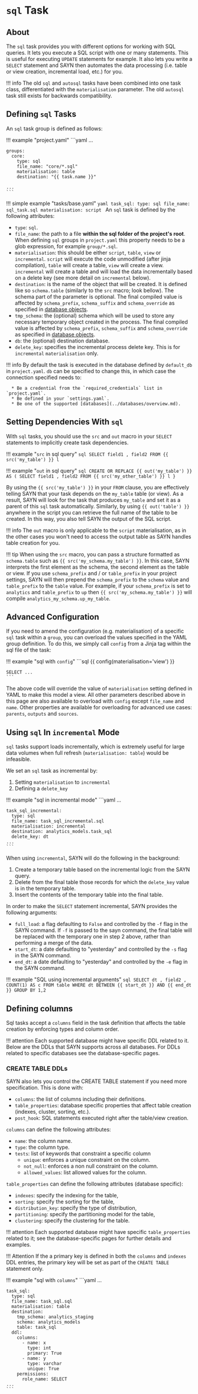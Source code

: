 # `sql` Task

## About

The `sql` task provides you with different options for working with SQL queries. It lets you execute a SQL script with one or many statements. This is useful for
executing `UPDATE` statements for example. It also lets you write a `SELECT` statement and SAYN then automates the data processing (i.e. table or view creation, incremental load, etc.) for you.

!!! info
    The old `sql` and `autosql` tasks have been combined into one task class, differentiated with the `materialisation` parameter. The old `autosql` task still exists for backwards compatibility.

## Defining `sql` Tasks

An `sql` task group is defined as follows:

!!! example "project.yaml"
    ```yaml
    ...

    groups:
      core:
        type: sql
        file_name: "core/*.sql"
        materialisation: table
        destination: "{{ task.name }}"

    ...
    ```

!!! simple example "tasks/base.yaml"
    ```yaml
    task_sql:
      type: sql
      file_name: sql_task.sql
      materialisation: script
    ```
An `sql` task is defined by the following attributes:

* `type`: `sql`.
* `file_name`: the path to a file **within the sql folder of the project's root**. When defining `sql` groups in `project.yaml` this property needs to be a glob expression, for example `group/*.sql`.
* `materialisation`: this should be either `script`, `table`, `view` or `incremental`. `script` will execute the code unmodified (after jinja compilation), `table` will create a table, `view` will create a view. `incremental` will create a table and will load the data incrementally based on a delete key (see more detail on `incremental` below).
* `destination`: is the name of the object that will be created. It is defined like so `schema.table` (similarly to the `src` macro; look bellow). The schema part of the parameter is optional. The final compiled value is affected by `schema_prefix`, `schema_suffix` and `schema_override` as specified in [database objects](../database_objects.md).
* `tmp_schema`: the (optional) schema which will be used to store any necessary temporary object created in the process. The final compiled value is affected by `schema_prefix`, `schema_suffix` and `schema_override` as specified in [database objects](../database_objects.md).
* `db`: the (optional) destination database.
* `delete_key`: specifies the incremental process delete key. This is for `incremental` `materialisation` only.

!!! info
    By default the task is executed in the database defined by `default_db` in `project.yaml`. `db` can be specified to change this, in which case the connection specified needs to:

      * Be a credential from the `required_credentials` list in `project.yaml`.
      * Be defined in your `settings.yaml`.
      * Be one of the supported [databases](../databases/overview.md).

## Setting Dependencies With `sql`

With `sql` tasks, you should use the `src` and `out` macro in your `SELECT` statements to implicitly create task dependencies.

!!! example "`src` in sql query"
    ```sql
    SELECT field1
         , field2
      FROM {{ src('my_table') }} l
    ```

!!! example "`out` in sql query"
    ```sql
    CREATE OR REPLACE {{ out('my_table') }} AS
    (
      SELECT field1
           , field2
        FROM {{ src('my_other_table') }} l
    }
    ```

By using the `{{ src('my_table') }}` in your `FROM` clause, you are effectively telling SAYN that your task depends on the `my_table` table (or view). As a result, SAYN will look for the task that produces `my_table` and set it as a parent of this `sql` task automatically.
Similarly, by using `{{ out('table') }}` anywhere in the script you can retrieve the full name of the table to be created. In this way, you also tell SAYN the output of the SQL script.

!!! info
    The `out` macro is only applicable to the `script` materialisation, as in the other cases you won't need to access the output table as SAYN handles table creation for you.

!!! tip
    When using the `src` macro, you can pass a structure formatted as `schema.table` such as `{{ src('my_schema.my_table') }}`. In this case, SAYN interprets the first element as the schema, the second element as the table or view. If you use `schema_prefix` and / or `table_prefix` in your project settings, SAYN will then prepend the `schema_prefix` to the `schema` value and `table_prefix` to the `table` value. For example, if your `schema_prefix` is set to `analytics` and `table_prefix` to `up` then `{{ src('my_schema.my_table') }}` will compile `analytics_my_schema.up_my_table`.

## Advanced Configuration

If you need to amend the configuration (e.g. materialisation) of a specific `sql` task within a `group`, you can overload the values specified in the YAML group definition. To do this, we simply call `config` from a Jinja tag within the sql file of the task:

!!! example "sql with `config`"
    ```sql
    {{ config(materialisation='view') }}

    SELECT ...
    ```

The above code will override the value of `materialisation` setting defined in YAML to make this model a view. All other parameters
described above in this page are also available to overload with `config` except `file_name` and `name`. Other
properties are available for overloading for advanced use cases: `parents`, `outputs` and `sources`.

## Using `sql` In `incremental` Mode

`sql` tasks support loads incrementally, which is extremely useful for large data volumes when full
refresh (`materialisation: table`) would be infeasible.

We set an `sql` task as incremental by:

1. Setting `materialisation` to `incremental`
2. Defining a `delete_key`

!!! example "sql in incremental mode"
    ```yaml
    ...

    task_sql_incremental:
      type: sql
      file_name: task_sql_incremental.sql
      materialisation: incremental
      destination: analytics_models.task_sql
      delete_key: dt
    ...
    ```

When using `incremental`, SAYN will do the following in the background:

1. Create a temporary table based on the incremental logic from the SAYN query.
2. Delete from the final table those records for which the `delete_key` value is in the temporary table.
3. Insert the contents of the temporary table into the final table.

In order to make the `SELECT` statement incremental, SAYN provides the following arguments:

* `full_load`: a flag defaulting to `False` and controlled by the `-f` flag in the SAYN command.
  If `-f` is passed to the sayn command, the final table will be replaced with the temporary one
  in step 2 above, rather than performing a merge of the data.
* `start_dt`: a date defaulting to "yesterday" and controlled by the `-s` flag in the SAYN command.
* `end_dt`: a date defaulting to "yesterday" and controlled by the `-e` flag in the SAYN command.

!!! example "SQL using incremental arguments"
    ```sql
    SELECT dt
         , field2
         , COUNT(1) AS c
      FROM table
     WHERE dt BETWEEN {{ start_dt }} AND {{ end_dt }}
     GROUP BY 1,2
    ```

## Defining columns

Sql tasks accept a `columns` field in the task definition that affects the table creation by enforcing types and column order.

!!! attention
      Each supported database might have specific DDL related to it. Below are the DDLs that SAYN supports across all databases. For DDLs related to specific databases see the database-specific pages.

### CREATE TABLE DDLs

SAYN also lets you control the CREATE TABLE statement if you need more specification. This is done with:

* `columns`: the list of columns including their definitions.
* `table_properties`: database specific properties that affect table creation (indexes, cluster, sorting, etc.).
* `post_hook`: SQL statements executed right after the table/view creation.

`columns` can define the following attributes:

* `name`: the column name.
* `type`: the column type.
* `tests`: list of keywords that constraint a specific column
  - `unique`: enforces a unique constraint on the column.
  - `not_null`: enforces a non null constraint on the column.
  - `allowed_values`: list allowed values for the column.

`table_properties` can define the following attributes (database specific):

* `indexes`: specify the indexing for the table,
* `sorting`: specify the sorting for the table,
* `distribution_key`: specify the type of distribution,
* `partitioning`: specify the partitioning model for the table,
* `clustering`: specify the clustering for the table.

!!! attention
      Each supported database might have specific `table_properties` related to it; see the database-specific pages for further details and examples.

!!! Attention
    If the a primary key is defined in both the `columns` and `indexes` DDL entries, the primary key will be set as part of the `CREATE TABLE` statement only.

!!! example "sql with `columns`"
    ```yaml
    ...

    task_sql:
      type: sql
      file_name: task_sql.sql
      materialisation: table
      destination:
        tmp_schema: analytics_staging
        schema: analytics_models
        table: task_sql
      ddl:
        columns:
          - name: x
            type: int
            primary: True
          - name: y
            type: varchar
            unique: True
        permissions:
          role_name: SELECT
    ...
    ```

